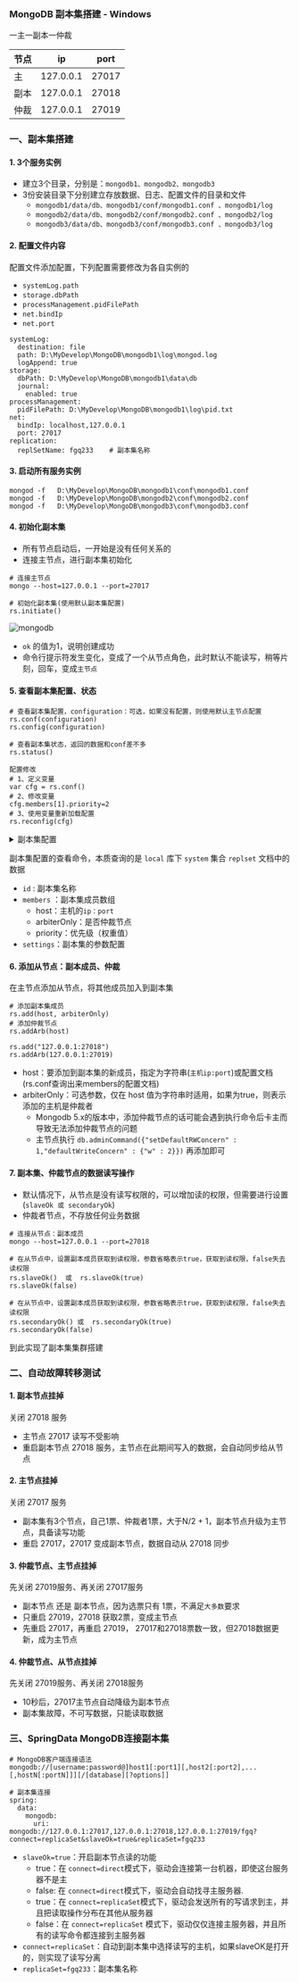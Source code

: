 ### MongoDB 副本集搭建 - Windows
一主一副本一仲裁

| 节点    | ip        | port  |
| ------ | ----------| ----- |
| 主     | 127.0.0.1 | 27017 |
| 副本   | 127.0.0.1 | 27018 |
| 仲裁   | 127.0.0.1 | 27019 |


 
### 一、副本集搭建
#### 1. 3个服务实例
* 建立3个目录，分别是：`mongodb1、mongodb2、mongodb3`
* 3份安装目录下分别建立存放数据、日志、配置文件的目录和文件
    * `mongodb1/data/db、mongodb1/conf/mongodb1.conf 、mongodb1/log`
    * `mongodb2/data/db、mongodb2/conf/mongodb2.conf 、mongodb2/log `
    * `mongodb3/data/db、mongodb3/conf/mongodb3.conf 、mongodb3/log `

#### 2. 配置文件内容
配置文件添加配置，下列配置需要修改为各自实例的
* `systemLog.path`
* `storage.dbPath`
* `processManagement.pidFilePath`
* `net.bindIp`
* `net.port`

```
systemLog:
  destination: file                                     
  path: D:\MyDevelop\MongoDB\mongodb1\log\mongod.log    
  logAppend: true                        
storage:
  dbPath: D:\MyDevelop\MongoDB\mongodb1\data\db        
  journal:
    enabled: true                           
processManagement:
  pidFilePath: D:\MyDevelop\MongoDB\mongodb1\log\pid.txt  
net:
  bindIp: localhost,127.0.0.1           
  port: 27017  
replication:
  replSetName: fgq233    # 副本集名称
```

#### 3. 启动所有服务实例
```
mongod -f   D:\MyDevelop\MongoDB\mongodb1\conf\mongodb1.conf
mongod -f   D:\MyDevelop\MongoDB\mongodb2\conf\mongodb2.conf
mongod -f   D:\MyDevelop\MongoDB\mongodb3\conf\mongodb3.conf
```

#### 4. 初始化副本集
* 所有节点启动后，一开始是没有任何关系的
* 连接主节点，进行副本集初始化

```
# 连接主节点
mongo --host=127.0.0.1 --port=27017

# 初始化副本集(使用默认副本集配置)
rs.initiate()
```

![mongodb](https://fgq233.github.io/imgs/java/mongodb2.png)

* `ok` 的值为1，说明创建成功
* 命令行提示符发生变化，变成了一个从节点角色，此时默认不能读写，稍等片刻，回车，变成`主节点`



#### 5. 查看副本集配置、状态
```
# 查看副本集配置，configuration：可选，如果没有配置，则使用默认主节点配置
rs.conf(configuration)
rs.config(configuration)

# 查看副本集状态，返回的数据和conf差不多
rs.status()

配置修改
# 1、定义变量
var cfg = rs.conf()
# 2、修改变量
cfg.members[1].priority=2
# 3、使用变量重新加载配置
rs.reconfig(cfg)
```

<details>
<summary>副本集配置</summary>
<pre><code>
{
        "_id" : "fgq233",
        "version" : 1,
        "term" : 1,
        "members" : [
                {
                        "_id" : 0,
                        "host" : "localhost:27017",
                        "arbiterOnly" : false,
                        "buildIndexes" : true,
                        "hidden" : false,
                        "priority" : 1,
                        "tags" : {

                        },
                        "secondaryDelaySecs" : NumberLong(0),
                        "votes" : 1
                }
        ],
        "protocolVersion" : NumberLong(1),
        "writeConcernMajorityJournalDefault" : true,
        "settings" : {
                "chainingAllowed" : true,
                "heartbeatIntervalMillis" : 2000,
                "heartbeatTimeoutSecs" : 10,
                "electionTimeoutMillis" : 10000,
                "catchUpTimeoutMillis" : -1,
                "catchUpTakeoverDelayMillis" : 30000,
                "getLastErrorModes" : {

                },
                "getLastErrorDefaults" : {
                        "w" : 1,
                        "wtimeout" : 0
                },
                "replicaSetId" : ObjectId("63c238b0f2ab0cef182e6e75")
        }
}
</code></pre>
</details>



副本集配置的查看命令，本质查询的是 `local` 库下 `system` 集合 `replset` 文档中的数据
* `id` : 副本集名称
* `members` ：副本集成员数组
    * host：主机的`ip：port`
    * arbiterOnly：是否仲裁节点
    * priority：优先级（权重值）
* `settings`：副本集的参数配置


 


#### 6. 添加从节点：副本成员、仲裁
在主节点添加从节点，将其他成员加入到副本集

```
# 添加副本集成员
rs.add(host, arbiterOnly)
# 添加仲裁节点
rs.addArb(host)

rs.add("127.0.0.1:27018")
rs.addArb(127.0.0.1:27019)
```

* host：要添加到副本集的新成员，指定为字符串(`主机ip:port`)或配置文档(rs.conf查询出来members的配置文档)
* arbiterOnly：可选参数，仅在 host 值为字符串时适用，如果为true，则表示添加的主机是仲裁者
    * Mongodb 5.x的版本中，添加仲裁节点的话可能会遇到执行命令后卡主而导致无法添加仲裁节点的问题
    * 主节点执行 `db.adminCommand({"setDefaultRWConcern" : 1,"defaultWriteConcern" : {"w" : 2}})` 再添加即可



#### 7. 副本集、仲裁节点的数据读写操作
* 默认情况下，从节点是没有读写权限的，可以增加读的权限，但需要进行设置(`slaveOk 或 secondaryOk`)
* 仲裁者节点，不存放任何业务数据 

```
# 连接从节点：副本成员
mongo --host=127.0.0.1 --port=27018

# 在从节点中，设置副本成员获取到读权限，参数省略表示true，获取到读权限，false失去读权限
rs.slaveOk()  或  rs.slaveOk(true)
rs.slaveOk(false)

# 在从节点中，设置副本成员获取到读权限，参数省略表示true，获取到读权限，false失去读权限
rs.secondaryOk() 或  rs.secondaryOk(true)
rs.secondaryOk(false)
```

到此实现了副本集集群搭建






### 二、自动故障转移测试
#### 1. 副本节点挂掉
关闭 27018 服务 
* 主节点 27017 读写不受影响
* 重启副本节点 27018 服务，主节点在此期间写入的数据，会自动同步给从节点


#### 2. 主节点挂掉
关闭 27017 服务
* 副本集有3个节点，自己1票、仲裁者1票，大于N/2 + 1，副本节点升级为主节点，具备读写功能
* 重启 27017，27017 变成副本节点，数据自动从 27018 同步


#### 3. 仲裁节点、主节点挂掉
先关闭 27019服务、再关闭 27017服务
* 副本节点 还是 副本节点，因为选票只有 1票，不满足`大多数`要求
* 只重启 27019，27018 获取2票，变成主节点
* 先重启 27017，再重启 27019， 27017和27018票数一致，但27018数据更新，成为主节点


#### 4. 仲裁节点、从节点挂掉
先关闭 27019服务、再关闭 27018服务
* 10秒后，27017主节点自动降级为副本节点
* 副本集故障，不可写数据，只能读取数据






### 三、SpringData MongoDB连接副本集
```
# MongoDB客户端连接语法
mongodb://[username:password@]host1[:port1][,host2[:port2],...[,hostN[:portN]]][/[database][?options]]

# 副本集连接
spring:
  data:
    mongodb:                                                                            
      uri: mongodb://127.0.0.1:27017,127.0.0.1:27018,127.0.0.1:27019/fgq?connect=replicaSet&slaveOk=true&replicaSet=fgq233
```

* `slaveOk=true`：开启副本节点读的功能
    * true：在 `connect=direct`模式下，驱动会连接第一台机器，即使这台服务器不是主
    * false: 在 `connect=direct`模式下，驱动会自动找寻主服务器.
    * true：在 `connect=replicaSet`模式下，驱动会发送所有的写请求到主，并且把读取操作分布在其他从服务器
    * false：在 `connect=replicaSet` 模式下，驱动仅仅连接主服务器，并且所有的读写命令都连接到主服务器
* `connect=replicaSet`：自动到副本集中选择读写的主机，如果slaveOK是打开的，则实现了读写分离
* `replicaSet=fgq233`：副本集名称
 
 